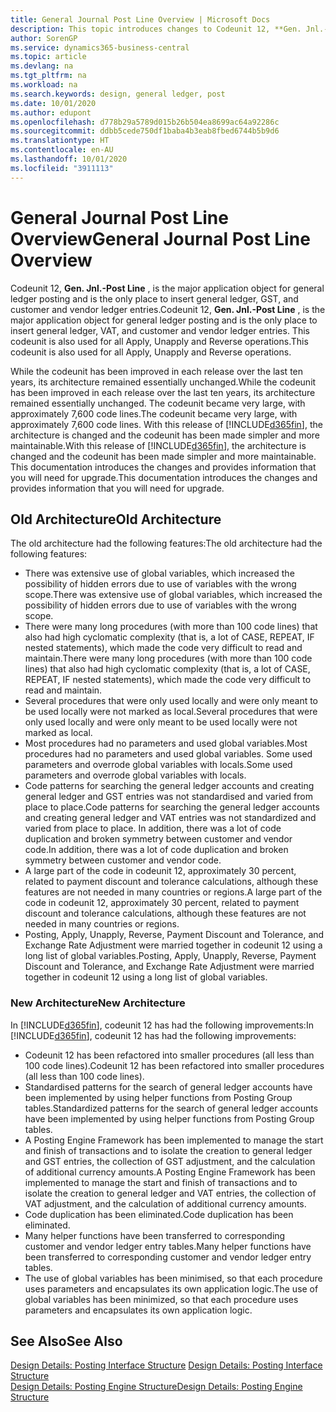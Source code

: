 ```yaml
---
title: General Journal Post Line Overview | Microsoft Docs
description: This topic introduces changes to Codeunit 12, **Gen. Jnl.-Post Line** , which is the major application object for general ledger posting and is the only place to insert general ledger, GST, and customer and vendor ledger entries.
author: SorenGP
ms.service: dynamics365-business-central
ms.topic: article
ms.devlang: na
ms.tgt_pltfrm: na
ms.workload: na
ms.search.keywords: design, general ledger, post
ms.date: 10/01/2020
ms.author: edupont
ms.openlocfilehash: d778b29a5789d015b26b504ea8699ac64a92286c
ms.sourcegitcommit: ddbb5cede750df1baba4b3eab8fbed6744b5b9d6
ms.translationtype: HT
ms.contentlocale: en-AU
ms.lasthandoff: 10/01/2020
ms.locfileid: "3911113"
---
```

# <a name="general-journal-post-line-overview"></a><span data-ttu-id="24c35-103">General Journal Post Line Overview</span><span class="sxs-lookup"><span data-stu-id="24c35-103">General Journal Post Line Overview</span></span>
<span data-ttu-id="24c35-104">Codeunit 12, **Gen. Jnl.-Post Line** , is the major application object for general ledger posting and is the only place to insert general ledger, GST, and customer and vendor ledger entries.</span><span class="sxs-lookup"><span data-stu-id="24c35-104">Codeunit 12, **Gen. Jnl.-Post Line** , is the major application object for general ledger posting and is the only place to insert general ledger, VAT, and customer and vendor ledger entries.</span></span> <span data-ttu-id="24c35-105">This codeunit is also used for all Apply, Unapply and Reverse operations.</span><span class="sxs-lookup"><span data-stu-id="24c35-105">This codeunit is also used for all Apply, Unapply and Reverse operations.</span></span>  
  
<span data-ttu-id="24c35-106">While the codeunit has been improved in each release over the last ten years, its architecture remained essentially unchanged.</span><span class="sxs-lookup"><span data-stu-id="24c35-106">While the codeunit has been improved in each release over the last ten years, its architecture remained essentially unchanged.</span></span> <span data-ttu-id="24c35-107">The codeunit became very large, with approximately 7,600 code lines.</span><span class="sxs-lookup"><span data-stu-id="24c35-107">The codeunit became very large, with approximately 7,600 code lines.</span></span> <span data-ttu-id="24c35-108">With this release of [!INCLUDE[d365fin](includes/d365fin_md.md)], the architecture is changed and the codeunit has been made simpler and more maintainable.</span><span class="sxs-lookup"><span data-stu-id="24c35-108">With this release of [!INCLUDE[d365fin](includes/d365fin_md.md)], the architecture is changed and the codeunit has been made simpler and more maintainable.</span></span> <span data-ttu-id="24c35-109">This documentation introduces the changes and provides information that you will need for upgrade.</span><span class="sxs-lookup"><span data-stu-id="24c35-109">This documentation introduces the changes and provides information that you will need for upgrade.</span></span>  
  
## <a name="old-architecture"></a><span data-ttu-id="24c35-110">Old Architecture</span><span class="sxs-lookup"><span data-stu-id="24c35-110">Old Architecture</span></span>  
<span data-ttu-id="24c35-111">The old architecture had the following features:</span><span class="sxs-lookup"><span data-stu-id="24c35-111">The old architecture had the following features:</span></span>  
  
* <span data-ttu-id="24c35-112">There was extensive use of global variables, which increased the possibility of hidden errors due to use of variables with the wrong scope.</span><span class="sxs-lookup"><span data-stu-id="24c35-112">There was extensive use of global variables, which increased the possibility of hidden errors due to use of variables with the wrong scope.</span></span>  
* <span data-ttu-id="24c35-113">There were many long procedures (with more than 100 code lines) that also had high cyclomatic complexity (that is, a lot of CASE, REPEAT, IF nested statements), which made the code very difficult to read and maintain.</span><span class="sxs-lookup"><span data-stu-id="24c35-113">There were many long procedures (with more than 100 code lines) that also had high cyclomatic complexity (that is, a lot of CASE, REPEAT, IF nested statements), which made the code very difficult to read and maintain.</span></span>  
* <span data-ttu-id="24c35-114">Several procedures that were only used locally and were only meant to be used locally were not marked as local.</span><span class="sxs-lookup"><span data-stu-id="24c35-114">Several procedures that were only used locally and were only meant to be used locally were not marked as local.</span></span>  
* <span data-ttu-id="24c35-115">Most procedures had no parameters and used global variables.</span><span class="sxs-lookup"><span data-stu-id="24c35-115">Most procedures had no parameters and used global variables.</span></span> <span data-ttu-id="24c35-116">Some used parameters and overrode global variables with locals.</span><span class="sxs-lookup"><span data-stu-id="24c35-116">Some used parameters and overrode global variables with locals.</span></span>  
* <span data-ttu-id="24c35-117">Code patterns for searching the general ledger accounts and creating general ledger and GST entries was not standardised and varied from place to place.</span><span class="sxs-lookup"><span data-stu-id="24c35-117">Code patterns for searching the general ledger accounts and creating general ledger and VAT entries was not standardized and varied from place to place.</span></span> <span data-ttu-id="24c35-118">In addition, there was a lot of code duplication and broken symmetry between customer and vendor code.</span><span class="sxs-lookup"><span data-stu-id="24c35-118">In addition, there was a lot of code duplication and broken symmetry between customer and vendor code.</span></span>  
* <span data-ttu-id="24c35-119">A large part of the code in codeunit 12, approximately 30 percent, related to payment discount and tolerance calculations, although these features are not needed in many countries or regions.</span><span class="sxs-lookup"><span data-stu-id="24c35-119">A large part of the code in codeunit 12, approximately 30 percent, related to payment discount and tolerance calculations, although these features are not needed in many countries or regions.</span></span>  
* <span data-ttu-id="24c35-120">Posting, Apply, Unapply, Reverse, Payment Discount and Tolerance, and Exchange Rate Adjustment were married together in codeunit 12 using a long list of global variables.</span><span class="sxs-lookup"><span data-stu-id="24c35-120">Posting, Apply, Unapply, Reverse, Payment Discount and Tolerance, and Exchange Rate Adjustment were married together in codeunit 12 using a long list of global variables.</span></span>  
  
### <a name="new-architecture"></a><span data-ttu-id="24c35-121">New Architecture</span><span class="sxs-lookup"><span data-stu-id="24c35-121">New Architecture</span></span>  
<span data-ttu-id="24c35-122">In [!INCLUDE[d365fin](includes/d365fin_md.md)], codeunit 12 has had the following improvements:</span><span class="sxs-lookup"><span data-stu-id="24c35-122">In [!INCLUDE[d365fin](includes/d365fin_md.md)], codeunit 12 has had the following improvements:</span></span>  
  
* <span data-ttu-id="24c35-123">Codeunit 12 has been refactored into smaller procedures (all less than 100 code lines).</span><span class="sxs-lookup"><span data-stu-id="24c35-123">Codeunit 12 has been refactored into smaller procedures (all less than 100 code lines).</span></span>  
* <span data-ttu-id="24c35-124">Standardised patterns for the search of general ledger accounts have been implemented by using helper functions from Posting Group tables.</span><span class="sxs-lookup"><span data-stu-id="24c35-124">Standardized patterns for the search of general ledger accounts have been implemented by using helper functions from Posting Group tables.</span></span>  
* <span data-ttu-id="24c35-125">A Posting Engine Framework has been implemented to manage the start and finish of transactions and to isolate the creation to general ledger and GST entries, the collection of GST adjustment, and the calculation of additional currency amounts.</span><span class="sxs-lookup"><span data-stu-id="24c35-125">A Posting Engine Framework has been implemented to manage the start and finish of transactions and to isolate the creation to general ledger and VAT entries, the collection of VAT adjustment, and the calculation of additional currency amounts.</span></span>  
* <span data-ttu-id="24c35-126">Code duplication has been eliminated.</span><span class="sxs-lookup"><span data-stu-id="24c35-126">Code duplication has been eliminated.</span></span>  
* <span data-ttu-id="24c35-127">Many helper functions have been transferred to corresponding customer and vendor ledger entry tables.</span><span class="sxs-lookup"><span data-stu-id="24c35-127">Many helper functions have been transferred to corresponding customer and vendor ledger entry tables.</span></span>  
* <span data-ttu-id="24c35-128">The use of global variables has been minimised, so that each procedure uses parameters and encapsulates its own application logic.</span><span class="sxs-lookup"><span data-stu-id="24c35-128">The use of global variables has been minimized, so that each procedure uses parameters and encapsulates its own application logic.</span></span>  
  
## <a name="see-also"></a><span data-ttu-id="24c35-129">See Also</span><span class="sxs-lookup"><span data-stu-id="24c35-129">See Also</span></span>  
<span data-ttu-id="24c35-130">[Design Details: Posting Interface Structure](design-details-posting-interface-structure.md) </span><span class="sxs-lookup"><span data-stu-id="24c35-130">[Design Details: Posting Interface Structure](design-details-posting-interface-structure.md) </span></span>  
[<span data-ttu-id="24c35-131">Design Details: Posting Engine Structure</span><span class="sxs-lookup"><span data-stu-id="24c35-131">Design Details: Posting Engine Structure</span></span>](design-details-posting-engine-structure.md)
